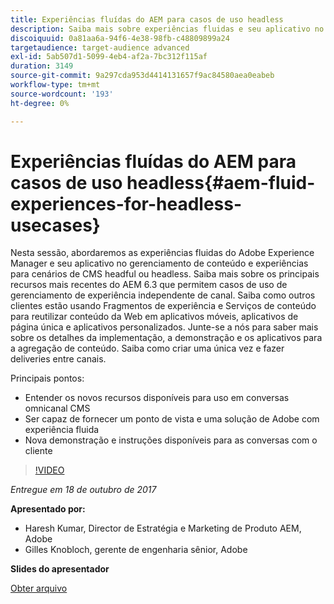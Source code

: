 ```yaml
---
title: Experiências fluídas do AEM para casos de uso headless
description: Saiba mais sobre experiências fluidas e seu aplicativo no gerenciamento de conteúdo e experiências para cenários de CMS headful ou headless. Saiba mais sobre os principais recursos mais recentes do AEM 6.3 que permitem casos de uso de gerenciamento de experiência independente de canal e muito mais.
discoiquuid: 0a81aa6a-94f6-4e38-98fb-c48809899a24
targetaudience: target-audience advanced
exl-id: 5ab507d1-5099-4eb4-af2a-7bc312f115af
duration: 3149
source-git-commit: 9a297cda953d4414131657f9ac84580aea0eabeb
workflow-type: tm+mt
source-wordcount: '193'
ht-degree: 0%

---
```


# Experiências fluídas do AEM para casos de uso headless{#aem-fluid-experiences-for-headless-usecases}

Nesta sessão, abordaremos as experiências fluidas do Adobe Experience Manager e seu aplicativo no gerenciamento de conteúdo e experiências para cenários de CMS headful ou headless. Saiba mais sobre os principais recursos mais recentes do AEM 6.3 que permitem casos de uso de gerenciamento de experiência independente de canal. Saiba como outros clientes estão usando Fragmentos de experiência e Serviços de conteúdo para reutilizar conteúdo da Web em aplicativos móveis, aplicativos de página única e aplicativos personalizados. Junte-se a nós para saber mais sobre os detalhes da implementação, a demonstração e os aplicativos para a agregação de conteúdo. Saiba como criar uma única vez e fazer deliveries entre canais.

Principais pontos:

* Entender os novos recursos disponíveis para uso em conversas omnicanal CMS
* Ser capaz de fornecer um ponto de vista e uma solução de Adobe com experiência fluida
* Nova demonstração e instruções disponíveis para as conversas com o cliente

>[!VIDEO](https://video.tv.adobe.com/v/20495/?quality=9)

*Entregue em 18 de outubro de 2017*

**Apresentado por:**

* Haresh Kumar, Director de Estratégia e Marketing de Produto AEM, Adobe
* Gilles Knobloch, gerente de engenharia sênior, Adobe

**Slides do apresentador**

[Obter arquivo](assets/gems-fluid-experiencesoct1617.pdf)
<!--
[Get back to the Overview](https://helpx.adobe.com/experience-manager/kt/eseminars/gems/aem-index.html)
-->

